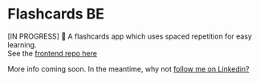 # Flashcards BE

[IN PROGRESS] 👷 A flashcards app which uses spaced repetition for easy learning.\
See the [frontend repo here](https://github.com/fraulueneburg/flashcards-fe)

More info coming soon. In the meantime, why not [follow me on Linkedin?](https://linkedin.com/in/fraulueneburg)
